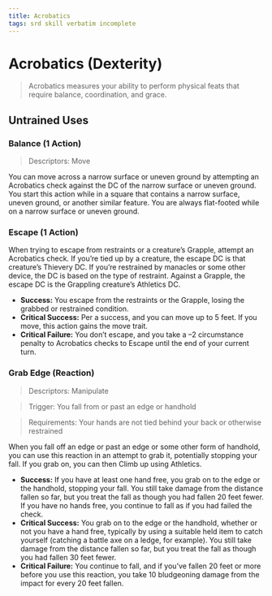 ```yaml
---
title: Acrobatics
tags: srd skill verbatim incomplete
---
```

# Acrobatics (Dexterity)
> Acrobatics measures your ability to perform physical feats
that require balance, coordination, and grace.

## Untrained Uses

### Balance (1 Action)
>Descriptors: Move

You can move across a narrow surface or uneven
ground by attempting an Acrobatics check against the DC of the
narrow surface or uneven ground. You start this action while
in a square that contains a narrow surface, uneven ground, or
another similar feature. You are always flat-footed while on a
narrow surface or uneven ground.

### Escape (1 Action)
When trying to escape from restraints or a creature’s Grapple,
attempt an Acrobatics check. If you’re tied up by a creature, the
escape DC is that creature’s Thievery DC. If you’re restrained
by manacles or some other device, the DC is based on the type
of restraint. Against a Grapple, the escape DC is the Grappling
creature’s Athletics DC.
- **Success:** You escape from the restraints or the Grapple, losing
the grabbed or restrained condition.
- **Critical Success:** Per a success, and you can move up to 5 feet.
If you move, this action gains the move trait.
- **Critical Failure:** You don’t escape, and you take a –2
circumstance penalty to Acrobatics checks to Escape until
the end of your current turn.

### Grab Edge (Reaction)
>Descriptors: Manipulate

>Trigger: You fall from or past an edge or handhold

>Requirements: Your hands are not tied behind your back or otherwise restrained

When you fall off an edge or past an edge or some other form
of handhold, you can use this reaction in an attempt to grab it,
potentially stopping your fall. If you grab on, you can then Climb
up using Athletics.
- **Success:** If you have at least one hand free, you grab on to
the edge or the handhold, stopping your fall. You still take
damage from the distance fallen so far, but you treat the fall
as though you had fallen 20 feet fewer. If you have no hands
free, you continue to fall as if you had failed the check.
- **Critical Success:** You grab on to the edge or the handhold,
whether or not you have a hand free, typically by using a
suitable held item to catch yourself (catching a battle axe
on a ledge, for example). You still take damage from the
distance fallen so far, but you treat the fall as though you
had fallen 30 feet fewer.
- **Critical Failure:** You continue to fall, and if you’ve fallen 20 feet
or more before you use this reaction, you take 10 bludgeoning
damage from the impact for every 20 feet fallen.
